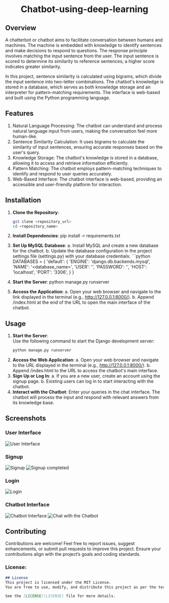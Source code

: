 <h1 style="text-align: center;"><strong>Chatbot-using-deep-learning</strong></h1>

## Overview
A chatterbot or chatbot aims to facilitate conversation between humans and machines. The machine is embedded with knowledge to identify sentences and make decisions to respond to questions. The response principle involves matching the input sentence from the user. The input sentence is scored to determine its similarity to reference sentences; a higher score indicates greater similarity.

In this project, sentence similarity is calculated using bigrams, which divide the input sentence into two-letter combinations. The chatbot's knowledge is stored in a database, which serves as both knowledge storage and an interpreter for pattern-matching requirements. The interface is web-based and built using the Python programming language.

## Features
1. Natural Language Processing: The chatbot can understand and process natural language input from users, making the conversation feel more human-like.
2. Sentence Similarity Calculation: It uses bigrams to calculate the similarity of input sentences, ensuring accurate responses based on the user's query.
3. Knowledge Storage: The chatbot's knowledge is stored in a database, allowing it to access and retrieve information efficiently.
4. Pattern Matching: The chatbot employs pattern-matching techniques to identify and respond to user queries accurately.
5. Web-Based Interface: The chatbot interface is web-based, providing an accessible and user-friendly platform for interaction.

## Installation
1. **Clone the Repository**:
   ```bash
   git clone <repository_url>
   cd <repository_name>
2. **Install Dependencies**:
   pip install -r requirements.txt
3. **Set Up MySQL Database**:
   a. Install MySQL and create a new database for the chatbot.
   b. Update the database configuration in the project settings file (settings.py) with your database credentials:
             ```python
            DATABASES = {
                'default': {
                    'ENGINE': 'django.db.backends.mysql',
                    'NAME': '<database_name>',
                    'USER': '<username>',
                    'PASSWORD': '<password>',
                    'HOST': 'localhost',
                    'PORT': '3306',
                }
            }

4. **Start the Server**:
   python manage.py runserver
5. **Access the Application**:
  a. Open your web browser and navigate to the link displayed in the terminal (e.g., http://127.0.0.1:8000/).
  b. Append /index.html at the end of the URL to open the main interface of the chatbot.

## Usage
1. **Start the Server**:  
   Use the following command to start the Django development server:  
   ```bash
   python manage.py runserver
2. **Access the Web Application**:
  a. Open your web browser and navigate to the URL displayed in the terminal (e.g., http://127.0.0.1:8000/).
  b. Append /index.html to the URL to access the chatbot's main interface.
3. **Sign Up or Log In**:
  a. If you are a new user, create an account using the signup page.
  b. Existing users can log in to start interacting with the chatbot.
4. **Interact with the Chatbot**:
  Enter your queries in the chat interface. The chatbot will process the input and respond with relevant answers from its knowledge base.

## Screenshots
### User Interface
![User Interface](./Screenshot/Home.png)

### Signup
![Signup](./Screenshot/Signup.png)
![Signup completed](./Screenshot/Signup1.png)

### Login
![Login](./Screenshot/Login.png)

### Chatbot Interface
![Chatbot Interface](./Screenshot/chatbot.png)
![Chat with the Chatbot](./Screenshot/chatbot1.png)

## Contributing
Contributions are welcome! Feel free to report issues, suggest enhancements, or submit pull requests to improve this project. Ensure your contributions align with the project’s goals and coding standards.

### License:
```markdown
## License
This project is licensed under the MIT License.  
You are free to use, modify, and distribute this project as per the terms of the license.  

See the [LICENSE](LICENSE) file for more details.
